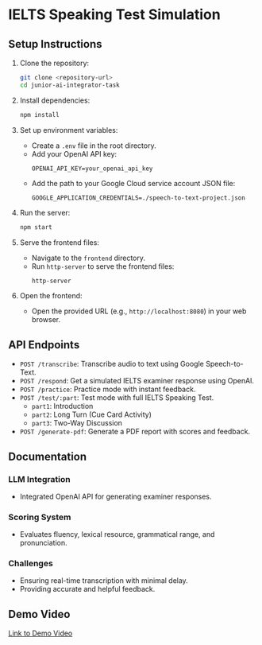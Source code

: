 # IELTS Speaking Test Simulation

## Setup Instructions

1. Clone the repository:
   ```bash
   git clone <repository-url>
   cd junior-ai-integrator-task
   ```

2. Install dependencies:
   ```bash
   npm install
   ```

3. Set up environment variables:
   - Create a `.env` file in the root directory.
   - Add your OpenAI API key:
     ```
     OPENAI_API_KEY=your_openai_api_key
     ```
   - Add the path to your Google Cloud service account JSON file:
     ```
     GOOGLE_APPLICATION_CREDENTIALS=./speech-to-text-project.json
     ```

4. Run the server:
   ```bash
   npm start
   ```

5. Serve the frontend files:
   - Navigate to the `frontend` directory.
   - Run `http-server` to serve the frontend files:
     ```bash
     http-server
     ```

6. Open the frontend:
   - Open the provided URL (e.g., `http://localhost:8080`) in your web browser.

## API Endpoints

- `POST /transcribe`: Transcribe audio to text using Google Speech-to-Text.
- `POST /respond`: Get a simulated IELTS examiner response using OpenAI.
- `POST /practice`: Practice mode with instant feedback.
- `POST /test/:part`: Test mode with full IELTS Speaking Test.
  - `part1`: Introduction
  - `part2`: Long Turn (Cue Card Activity)
  - `part3`: Two-Way Discussion
- `POST /generate-pdf`: Generate a PDF report with scores and feedback.

## Documentation

### LLM Integration
- Integrated OpenAI API for generating examiner responses.

### Scoring System
- Evaluates fluency, lexical resource, grammatical range, and pronunciation.

### Challenges
- Ensuring real-time transcription with minimal delay.
- Providing accurate and helpful feedback.

## Demo Video

[Link to Demo Video](#)